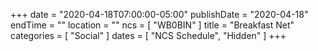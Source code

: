 +++
date = "2020-04-18T07:00:00-05:00"
publishDate = "2020-04-18"
endTime = ""
location = ""
ncs = [ "WB0BIN" ]
title = "Breakfast Net"
categories = [ "Social" ]
dates = [ "NCS Schedule", "Hidden" ]
+++
